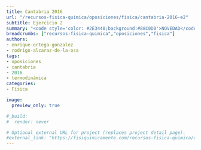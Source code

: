 ```yaml
---
title: Cantabria 2016
url: "/recursos-fisica-quimica/oposiciones/fisica/cantabria-2016-e2"
subtitle: Ejercicio 2
summary: "<code style='color: #2E3440;background:#88C0D0'>NOVEDAD</code> <br> Ejercicio 2."
breadcrumbs: ["recursos-fisica-quimica","oposiciones","fisica"]
authors:
- enrique-ortega-gonzalez
- rodrigo-alcaraz-de-la-osa
tags:
- oposiciones
- cantabria
- 2016
- termodinámica
categories:
- Física

image:
  preview_only: true

#_build:
#  render: never

# Optional external URL for project (replaces project detail page).
#external_link: "https://fisiquimicamente.com/recursos-fisica-quimica/oposiciones/fisica/cantabria-2016-e1/cantabria-2016-E1.pdf"
---
```


<!-- <iframe src="https://docs.google.com/viewer?url=https://fisiquimicamente.com/recursos-fisica-quimica/oposiciones/fisica/cantabria-2016-e1/cantabria-2016-E1.pdf&embedded=true" style="width: 100vw; height: 500px; position: relative; left: 50%; right: 50%; margin-left: -50vw; margin-right: -50vw;" frameborder="0"></iframe> -->

<div id="adobe-dc-view" style="width: 100vw; position: relative; left: 50%; right: 50%; margin-left: -50vw; margin-right: -50vw;"></div>
<script src="https://documentcloud.adobe.com/view-sdk/main.js"></script>
<script type="text/javascript">
	document.addEventListener("adobe_dc_view_sdk.ready", function(){ 
		var adobeDCView = new AdobeDC.View({clientId: "5b6be996ab824b0e8113830d11740fa3", divId: "adobe-dc-view"});
		adobeDCView.previewFile({
			content:{location: {url: "https://fisiquimicamente.com/recursos-fisica-quimica/oposiciones/fisica/cantabria-2016-e2/cantabria-2016-E2.pdf"}},
			metaData:{fileName: "cantabria-2016-E2.pdf"}
		}, {embedMode: "IN_LINE"});
	});
</script>